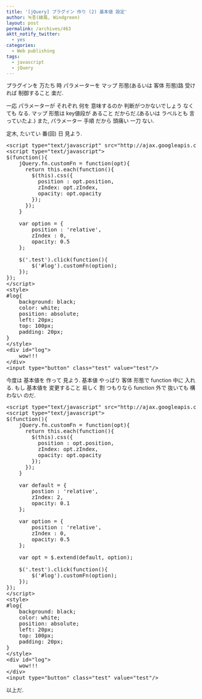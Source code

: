 ```yaml
---
title: '[jQuery] プラグイン 作り (2) 基本値 設定'
author: 녹풍(綠風, Windgreen)
layout: post
permalink: /archives/463
aktt_notify_twitter:
  - yes
categories:
  - Web publishing
tags:
  - javascript
  - jQuery
---
```

プラグインを 万たち 時 パラメーターを マップ 形態(あるいは 客体 形態)路 受ければ 制御すること 楽だ.

一応 パラメーターが それぞれ 何を 意味するのか 判断がつかないでしょう なくても なる. マップ 形態は key値段が あること だからだ.(あるいは ラベルとも 言っていたよ.) また, パラメーター 手順 だから 頭痛い 一刀 ない.

定木, たいてい 番(回) 日 見よう.

<pre class="brush:html">&lt;script type="text/javascript" src="http://ajax.googleapis.com/ajax/libs/jquery/1.4.2/jquery.min.js"&gt;&lt;/script&gt;
&lt;script type="text/javascript"&gt;
$(function(){
	jQuery.fn.customFn = function(opt){
	  return this.each(function(){
	    $(this).css({
	      position : opt.position,
	      zIndex: opt.zIndex,
	      opacity: opt.opacity
	    });
	  });
	}

	var option = {
		position : &#039;relative&#039;,
		zIndex : 0,
		opacity: 0.5
	};

	$(&#039;.test&#039;).click(function(){
		$(&#039;#log&#039;).customFn(option);
	});
});
&lt;/script&gt;
&lt;style&gt;
#log{
	background: black;
	color: white;
	position: absolute;
	left: 20px;
	top: 100px;
	padding: 20px;
}
&lt;/style&gt;
&lt;div id="log"&gt;
	wow!!!
&lt;/div&gt;
&lt;input type="button" class="test" value="test"/&gt;
</pre>

今度は 基本値を 作って 見よう. 基本値 やっぱり 客体 形態で function 中に 入れる. もし 基本値を 変更すること 易しく 割 つもりなら function 外で 抜いても 構わない のだ.

<pre class="brush:html">&lt;script type="text/javascript" src="http://ajax.googleapis.com/ajax/libs/jquery/1.4.2/jquery.min.js"&gt;&lt;/script&gt;
&lt;script type="text/javascript"&gt;
$(function(){
	jQuery.fn.customFn = function(opt){
	  return this.each(function(){
	    $(this).css({
	      position : opt.position,
	      zIndex: opt.zIndex,
	      opacity: opt.opacity
	    });
	  });
	}

	var default = {
		postion : &#039;relative&#039;,
		zIndex: 2,
		opacity: 0.1
	};

	var option = {
		position : &#039;relative&#039;,
		zIndex : 0,
		opacity: 0.5
	};

	var opt = $.extend(default, option);

	$(&#039;.test&#039;).click(function(){
		$(&#039;#log&#039;).customFn(option);
	});
});
&lt;/script&gt;
&lt;style&gt;
#log{
	background: black;
	color: white;
	position: absolute;
	left: 20px;
	top: 100px;
	padding: 20px;
}
&lt;/style&gt;
&lt;div id="log"&gt;
	wow!!!
&lt;/div&gt;
&lt;input type="button" class="test" value="test"/&gt;
</pre>

以上だ.